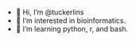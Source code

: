 - 👋 Hi, I’m @tuckerlins
- 👀 I’m interested in bioinformatics.
- 🌱 I’m learning python, r, and bash. 


<!---
tuckerlins/tuckerlins is a ✨ special ✨ repository because its `README.md` (this file) appears on your GitHub profile.
You can click the Preview link to take a look at your changes.
--->
